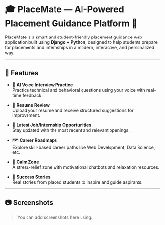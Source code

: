 # 🎓 PlaceMate — AI-Powered Placement Guidance Platform 🚀

PlaceMate is a smart and student-friendly placement guidance web application built using **Django + Python**, designed to help students prepare for placements and internships in a modern, interactive, and personalized way.

---

## 🧠 Features

- 🎤 **AI Voice Interview Practice**  
  Practice technical and behavioral questions using your voice with real-time feedback.

- 📄 **Resume Review**  
  Upload your resume and receive structured suggestions for improvement.

- 📢 **Latest Job/Internship Opportunities**  
  Stay updated with the most recent and relevant openings.

- 🗺️ **Career Roadmaps**  
  Explore skill-based career paths like Web Development, Data Science, etc.

- 🌿 **Calm Zone**  
  A stress-relief zone with motivational chatbots and relaxation resources.

- 🌟 **Success Stories**  
  Real stories from placed students to inspire and guide aspirants.

---

## 📷 Screenshots

> You can add screenshots here using:

